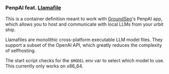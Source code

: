 ### PenpAI feat. [Llamafile](https://github.com/Mozilla-Ocho/llamafile)

This is a container definition meant to work with [GroundSeg](https://github.com/Native-Planet/GroundSeg)'s PenpAI app, which allows you to host and communicate with local LLMs from your urbit ship. 

Llamafiles are monolithic cross-platform executable LLM model files. They support a subset of the OpenAI API, which greatly reduces the complexity of selfhosting.

The start script checks for the `$MODEL` env var to select which model to use. This currently only works on x86_64.
